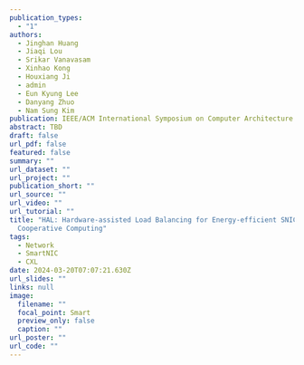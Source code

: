 ```yaml
---
publication_types:
  - "1"
authors:
  - Jinghan Huang
  - Jiaqi Lou
  - Srikar Vanavasam
  - Xinhao Kong
  - Houxiang Ji
  - admin
  - Eun Kyung Lee
  - Danyang Zhuo
  - Nam Sung Kim
publication: IEEE/ACM International Symposium on Computer Architecture (ISCA, accepted)
abstract: TBD
draft: false
url_pdf: false
featured: false
summary: ""
url_dataset: ""
url_project: ""
publication_short: ""
url_source: ""
url_video: ""
url_tutorial: ""
title: "HAL: Hardware-assisted Load Balancing for Energy-efficient SNIC-Host
  Cooperative Computing"
tags:
  - Network
  - SmartNIC
  - CXL
date: 2024-03-20T07:07:21.630Z
url_slides: ""
links: null
image:
  filename: ""
  focal_point: Smart
  preview_only: false
  caption: ""
url_poster: ""
url_code: ""
---
```

